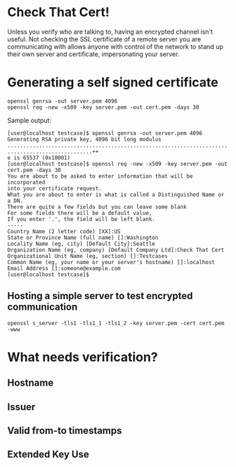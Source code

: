 Check That Cert!
=============

Unless you verify who are talking to, having an encrypted channel isn't useful. Not checking the SSL certificate of a remote server you are communicating with allows anyone with control of the network to stand up their own server and certificate, impersonating your server.


# Generating a self signed certificate

````
openssl genrsa -out server.pem 4096
openssl req -new -x509 -key server.pem -out cert.pem -days 30
````

Sample output:

````
[user@localhost testcase]$ openssl genrsa -out server.pem 4096
Generating RSA private key, 4096 bit long modulus
....................................................................................++
...........................++
e is 65537 (0x10001)
[user@localhost testcase]$ openssl req -new -x509 -key server.pem -out cert.pem -days 30
You are about to be asked to enter information that will be incorporated
into your certificate request.
What you are about to enter is what is called a Distinguished Name or a DN.
There are quite a few fields but you can leave some blank
For some fields there will be a default value,
If you enter '.', the field will be left blank.
-----
Country Name (2 letter code) [XX]:US
State or Province Name (full name) []:Washington
Locality Name (eg, city) [Default City]:Seattle
Organization Name (eg, company) [Default Company Ltd]:Check That Cert
Organizational Unit Name (eg, section) []:Testcases
Common Name (eg, your name or your server's hostname) []:localhost
Email Address []:someone@example.com
[user@localhost testcase]$ 
````

## Hosting a simple server to test encrypted communication

````
openssl s_server -tls1 -tls1_1 -tls1_2 -key server.pem -cert cert.pem -www
````


# What needs verification?

## Hostname

## Issuer

## Valid from-to timestamps

## Extended Key Use
